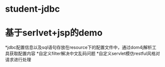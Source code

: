 # student-jdbc
基于serlvet+jsp的demo
======================
*jdbc配置信息以及sql语句存放在resource下的配置文件中，通过dom4j解析工具获取配置内容
*自定义filter解决中文乱码问题
*自定义servlet模仿restful风格对请求进行处理
